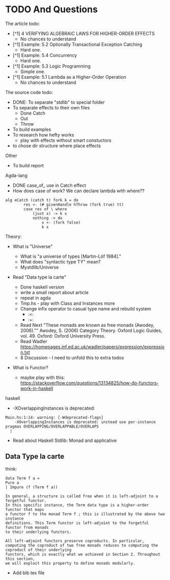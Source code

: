 # TODO And Questions

The article todo:
- [^1] 4 VERIFYING ALGEBRAIC LAWS FOR HIGHER-ORDER EFFECTS
    - No chances to understand 
- [^1] Example: 5.2 Optionally Transactional Exception Catching
    - Hard one.
- [^1] Example: 5.4 Concurrency
    - Hard one.
- [^1] Example: 5.3 Logic Programming
    - Simple one.
- [^1] Example: 5.1 Lambda as a Higher-Order Operation
    - No chances to understand 

The source code todo:
- DONE: To separate "stdlib" to special folder
- To separate effects to their own files
    - Done Catch
    - Out
    - Throw
- To build examples
- To research how hefty works
    - play with effects without smart constuctors
- to chose dir structure where place effects 


Other
- To build report

Agda-lang
- DONE case_of_ use in Catch effect 
- How does case of work? We can declare lambda with where??
```
alg eCatch (catch t) fork k = do
        res <- (# givenHandle hThrow (fork true) tt)
        case res of \ where
            (just x) -> k x
            nothing -> do
                x <- (fork false)
                k x
```


Theory:
- What is "Universe" 
    - What is "a universe of types [Martin-Löf 1984]."
    - What does "syntactic type TY" mean?
    - Mystdlib/Universe
- Read "Data type la carte"
    - Done haskell version
    - write a small report about article
    - repeat in agda
    - Tmp.hs - play with Class and Instances more
    - Change infix operator to casual type name and rebuild system
        - :<:
        - :+:
    - Read Next "These monads are known as free monads (Awodey, 2006).""
        Awodey, S. (2006) Category Theory. Oxford Logic Guides, vol. 49. Oxford: Oxford University Press.
    - Read Wadler https://homepages.inf.ed.ac.uk/wadler/papers/expression/expression.txt
    - 8 Discussion - I need to unfold this to extra todos



- What is Functor?
    - maybe play with this: https://stackoverflow.com/questions/13134825/how-do-functors-work-in-haskell
    
haskell
- -XOverlappingInstances is deprecated:
```
Main.hs:1:14: warning: [-Wdeprecated-flags]
    -XOverlappingInstances is deprecated: instead use per-instance pragmas OVERLAPPING/OVERLAPPABLE/OVERLAPS
  |
```
- Read about Haskell Stdlib: Monad and applicative


## Data Type la carte

think:
```
data Term f a =
Pure a
| Impure (f (Term f a))

In general, a structure is called free when it is left-adjoint to a forgetful functor.
In this specific instance, the Term data type is a higher-order functor that maps
a functor f to the monad Term f ; this is illustrated by the above two instance
definitions. This Term functor is left-adjoint to the forgetful functor from monads
to their underlying functors.

All left-adjoint functors preserve coproducts. In particular, computing the coproduct of two free monads reduces to computing the coproduct of their underlying
functors, which is exactly what we achieved in Section 2. Throughout this section,
we will exploit this property to define monads modularly.
```


- Add bib tex file

